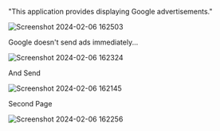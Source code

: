 "This application provides displaying Google advertisements."




![Screenshot 2024-02-06 162503](https://github.com/gacmalony/GoogleAdsApp/assets/154236584/9e8ecad5-4afa-48a4-8f50-e83fc4393581)




Google doesn't send ads immediately...


![Screenshot 2024-02-06 162324](https://github.com/gacmalony/GoogleAdsApp/assets/154236584/9614d8a2-9412-47e2-8213-fd0d89ead606)



And Send

![Screenshot 2024-02-06 162145](https://github.com/gacmalony/GoogleAdsApp/assets/154236584/898a0ff0-261d-4cd5-85bf-8cd0e0908451)



Second Page


![Screenshot 2024-02-06 162256](https://github.com/gacmalony/GoogleAdsApp/assets/154236584/05a13201-ed40-43d2-aaea-94caf026736f)


